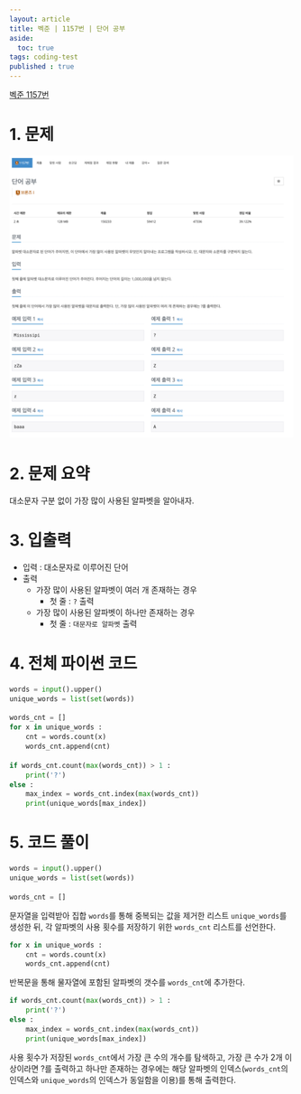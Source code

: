 ```yaml
---
layout: article
title: 벡준 | 1157번 | 단어 공부
aside:
  toc: true
tags: coding-test
published : true
---
```

[벡준 1157번](https://www.acmicpc.net/problem/1157)
<!--more-->

# 1. 문제
![](/assets/../../assets/images/posts/Algorithm/bjoon_1157/1.png)

# 2. 문제 요약
대소문자 구분 없이 가장 많이 사용된 알파벳을 알아내자.

# 3. 입출력
- 입력 : 대소문자로 이루어진 단어
- 출력
    - 가장 많이 사용된 알파벳이 여러 개 존재하는 경우
      - 첫 줄 : `?` 출력
    - 가장 많이 사용된 알파벳이 하나만 존재하는 경우
      - 첫 줄 : `대문자로 알파벳` 출력 

# 4. 전체 파이썬 코드

```python
words = input().upper()
unique_words = list(set(words))

words_cnt = []
for x in unique_words :
    cnt = words.count(x)
    words_cnt.append(cnt)  

if words_cnt.count(max(words_cnt)) > 1 : 
    print('?')
else :
    max_index = words_cnt.index(max(words_cnt)) 
    print(unique_words[max_index])
```

# 5. 코드 풀이

```python
words = input().upper()
unique_words = list(set(words))

words_cnt = []
```

문자열을 입력받아 집합 `words`를 통해 중복되는 값을 제거한 리스트 `unique_words`를 생성한 뒤, 각 알파벳의 사용 횟수를 저장하기 위한 `words_cnt` 리스트를 선언한다.

```python
for x in unique_words :
    cnt = words.count(x)
    words_cnt.append(cnt) 
```

반복문을 통해 물자열에 포함된 알파벳의 갯수를 `words_cnt`에 추가한다.

```python
if words_cnt.count(max(words_cnt)) > 1 : 
    print('?')
else :
    max_index = words_cnt.index(max(words_cnt)) 
    print(unique_words[max_index])
```

사용 횟수가 저장된 `words_cnt`에서 가장 큰 수의 개수를 탐색하고, 가장 큰 수가 2개 이상이라면 ?를 출력하고 하나만 존재하는 경우에는 해당 알파벳의 인덱스(`words_cnt`의 인덱스와 `unique_words`의 인덱스가 동일함을 이용)를 통해 출력한다.

